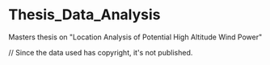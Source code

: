 # Thesis_Data_Analysis
Masters thesis on "Location Analysis of Potential High Altitude Wind Power"


// Since the data used has copyright, it's not published. 
